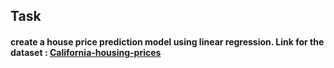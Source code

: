 ## Task
#### create a house price prediction model using linear regression. Link for the dataset : [California-housing-prices](https://www.kaggle.com/datasets/camnugent/california-housing-prices)
